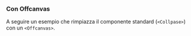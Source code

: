 ### Con Offcanvas

A seguire un esempio che rimpiazza il componente standard (`<Collpase>`) con un `<Offcanvas>`.

<!-- STORY -->

